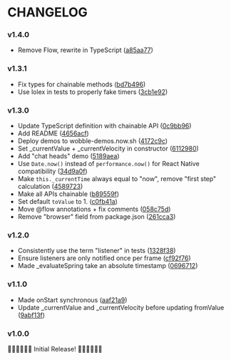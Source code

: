 # CHANGELOG

### v1.4.0

- Remove Flow, rewrite in TypeScript ([a85aa77](https://github.com/skevy/wobble/commit/a85aa771843ec9a9ddf7d3d187dc4c2e5ff5a1b6))

### v1.3.1

- Fix types for chainable methods ([bd7b496](https://github.com/skevy/wobble/commit/bd7b49622805b9bc218c87017ea92d3cb35d623f))
- Use lolex in tests to properly fake timers ([3cb1e92](https://github.com/skevy/wobble/commit/3cb1e92729eb7948776f4548f9e86a4bad4c3077))

### v1.3.0

- Update TypeScript definition with chainable API ([0c9bb96](https://github.com/skevy/wobble/commit/0c9bb96eb66c716d4d3b057bb366d593ea9bc79e))
- Add README ([4656acf](https://github.com/skevy/wobble/commit/4656acf67f1a892ac81a1684d6516384eb900cd3
))
- Deploy demos to wobble-demos.now.sh ([4172c9c](https://github.com/skevy/wobble/commit/4172c9c13aa6877a7f3951c201ca33a4e3e37856
))
- Set _currentValue + _currentVelocity in constructor ([6112980](https://github.com/skevy/wobble/commit/61129802df8b2536264ceff46823e5e3911e9eef))
- Add "chat heads" demo ([5189aea](https://github.com/skevy/wobble/commit/5189aea291131816fd80dc834fac2885a72e58b1))
- Use `Date.now()` instead of `performance.now()` for React Native compatibility ([34d9a0f](https://github.com/skevy/wobble/commit/34d9a0fe6ef3ac24630c8524a0ac1229ed09fc08))
- Make `this._currentTime` always equal to "now", remove "first step" calculation ([4589723](https://github.com/skevy/wobble/commit/45897231dd8683f4e820d2030956fe34cb4866ee))
- Make all APIs chainable ([b89559f](https://github.com/skevy/wobble/commit/b89559fb6e83314098a673461d2225369f170d81))
- Set default `toValue` to 1. ([c0fb41a](https://github.com/skevy/wobble/commit/c0fb41a3d17f30fb1c5298cc3c2aa20af7fe55a8))
- Move @flow annotations + fix comments ([058c75d](https://github.com/skevy/wobble/commit/058c75d934a36c0e2a8f5dd5f34d5854ce664124))
- Remove "browser" field from package.json ([261cca3](https://github.com/skevy/wobble/commit/261cca3237837cf2650a9441fe1406bc41a37b73))

### v1.2.0

- Consistently use the term "listener" in tests ([1328f38](https://github.com/skevy/wobble/commit/1328f3878b7eea60611f4d722fa13d32e854826f))
- Ensure listeners are only notified once per frame ([cf92f76](https://github.com/skevy/wobble/commit/cf92f7670aae10dc776af1a624a5d2509d0f1b70))
- Made _evaluateSpring take an absolute timestamp ([0696712](https://github.com/skevy/wobble/commit/0696712d1352263d6dc09bc61e03be06be4f98ed))

### v1.1.0

- Made onStart synchronous ([aaf21a9](https://github.com/skevy/wobble/commit/aaf21a97435864b93122ed6480765a654713f888))
- Update _currentValue and _currentVelocity before updating fromValue ([9abf13f](https://github.com/skevy/wobble/commit/9abf13f8e1a107619a31c304750cd0363ad976ed))

### v1.0.0

🎉🎉🎉🎉🎉🎉 Initial Release! 🎉🎉🎉🎉🎉🎉